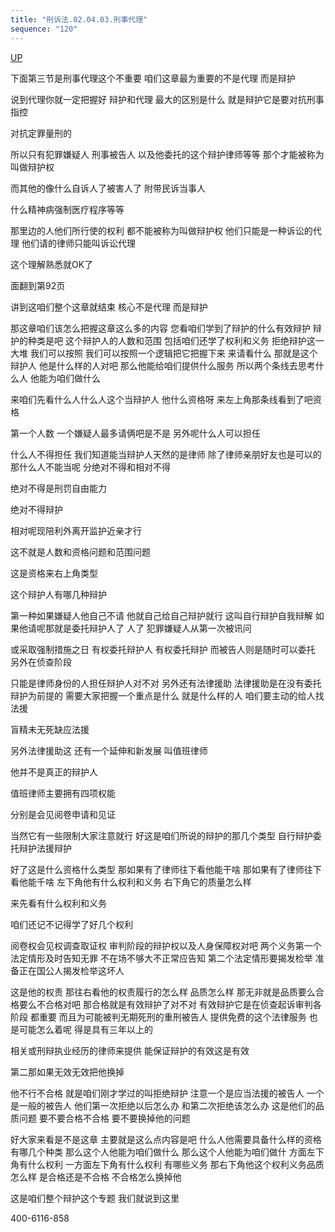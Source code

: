 ```yaml
---
title: "刑诉法.02.04.03.刑事代理"
sequence: "120"
---
```


[UP](/law/criminal-procedure-law-index.html)

下面第三节是刑事代理这个不重要
咱们这章最为重要的不是代理
而是辩护

说到代理你就一定把握好
辩护和代理
最大的区别是什么
就是辩护它是要对抗刑事指控

对抗定罪量刑的

所以只有犯罪嫌疑人
刑事被告人
以及他委托的这个辩护律师等等
那个才能被称为叫做辩护权

而其他的像什么自诉人了被害人了
附带民诉当事人

什么精神病强制医疗程序等等

那里边的人他们所行使的权利
都不能被称为叫做辩护权
他们只能是一种诉讼的代理
他们请的律师只能叫诉讼代理

这个理解熟悉就OK了

面翻到第92页

讲到这咱们整个这章就结束
核心不是代理
而是辩护

那这章咱们该怎么把握这章这么多的内容
您看咱们学到了辩护的什么有效辩护
辩护的种类是吧
这个辩护人的人数和范围
包括咱们还学了权利和义务
拒绝辩护这一大堆
我们可以按照
我们可以按照一个逻辑把它把握下来
来请看什么
那就是这个辩护人
他是什么样的人对吧
那么他能给咱们提供什么服务
所以两个条线去思考什么人
他能为咱们做什么

来咱们先看什么人什么人这个当辩护人
他什么资格呀
来左上角那条线看到了吧资格

第一个人数
一个嫌疑人最多请俩吧是不是
另外呢什么人可以担任

什么人不得担任
我们知道能当辩护人天然的是律师
除了律师亲朋好友也是可以的
那什么人不能当呢
分绝对不得和相对不得

绝对不得是刑罚自由能力

绝对不得辩护

相对呢现陪利外离开监护近亲才行

这不就是人数和资格问题和范围问题

这是资格来右上角类型

这个辩护人有哪几种辩护

第一种如果嫌疑人他自己不请
他就自己给自己辩护就行
这叫自行辩护自我辩解
如果他请呢那就是委托辩护人了
人了
犯罪嫌疑人从第一次被讯问

或采取强制措施之日
有权委托辩护人
有权委托辩护
而被告人则是随时可以委托
另外在侦查阶段

只能是律师身份的人担任辩护人对不对
另外还有法律援助
法律援助是在没有委托辩护为前提的
需要大家把握一个重点是什么
就是什么样的人
咱们要主动的给人找法援

盲精未无死缺应法援

另外法律援助这
还有一个延伸和新发展
叫值班律师

他并不是真正的辩护人

值班律师主要拥有四项权能

分别是会见阅卷申请和见证

当然它有一些限制大家注意就行
好这是咱们所说的辩护的那几个类型
自行辩护委托辩护法援辩护

好了这是什么资格什么类型
那如果有了律师往下看他能干啥
那如果有了律师往下看他能千啥
左下角他有什么权利和义务
右下角它的质量怎么样

来先看有什么权利和义务

咱们还记不记得学了好几个权利

阅卷权会见权调查取证权
审判阶段的辩护权以及人身保障权对吧
两个义务第一个法定情形及时告知无罪
不在场不够大不正常应告知
第二个法定情形要揭发检举
准备正在国公人揭发检举这坏人

这是他的权责
那往右看他的权责履行的怎么样
品质怎么样
那无非就是品质要么合格要么不合格对吧
那合格就是有效辩护了对不对
有效辩护它是在侦查起诉审判各阶段
都重要
而且为可能被判无期死刑的重刑被告人
提供免费的这个法律服务
也是可能怎么着呢
得是具有三年以上的

相关或刑辩执业经历的律师来提供
能保证辩护的有效这是有效

第二那如果无效无效把他换掉

他不行不合格
就是咱们刚才学过的叫拒绝辩护
注意一个是应当法援的被告人
一个是一般的被告人
他们第一次拒绝以后怎么办
和第二次拒绝该怎么办
这是他们的品质问题
要不要合格不合格
要不要换掉他的问题

好大家来看是不是这章
主要就是这么点内容是吧
什么人他需要具备什么样的资格
有哪几个种类
那么这个人他能为咱们做什么
那么这个人他能为咱们做什
方面左下角有什么权利
一方面左下角有什么权利
有哪些义务
那右下角他这个权利义务品质怎么样
是合格还是不合格
不合格怎么换掉他

这是咱们整个辩护这个专题
我们就说到这里

400-6116-858
